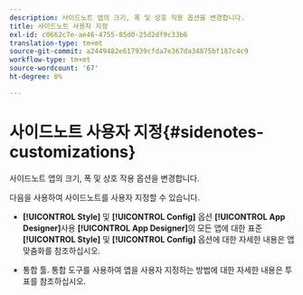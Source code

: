 ```yaml
---
description: 사이드노트 앱의 크기, 폭 및 상호 작용 옵션을 변경합니다.
title: 사이드노트 사용자 지정
exl-id: c0662c7e-ae46-4755-85d0-25d2df9c33b6
translation-type: tm+mt
source-git-commit: a2449482e617939cfda7e367da34875bf187c4c9
workflow-type: tm+mt
source-wordcount: '67'
ht-degree: 0%

---
```


# 사이드노트 사용자 지정{#sidenotes-customizations}

사이드노트 앱의 크기, 폭 및 상호 작용 옵션을 변경합니다.

다음을 사용하여 사이드노트를 사용자 지정할 수 있습니다.

* **[!UICONTROL Style]** 및  **[!UICONTROL Config]** 옵션  **[!UICONTROL App Designer]**&#x200B;사용 **[!UICONTROL App Designer]**&#x200B;의 모든 앱에 대한 표준 **[!UICONTROL Style]** 및 **[!UICONTROL Config]** 옵션에 대한 자세한 내용은 앱 맞춤화를 참조하십시오.

* 통합 툴. 통합 도구를 사용하여 앱을 사용자 지정하는 방법에 대한 자세한 내용은 투표를 참조하십시오.
